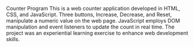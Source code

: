 Counter Program
This is a web counter application developed in HTML, CSS, and JavaScript. Three buttons, Increase, Decrease, and Reset, manipulate a numeric value on the web page. JavaScript employs DOM manipulation and event listeners to update the count in real time. The project was an experiential learning exercise to enhance web development skills.
